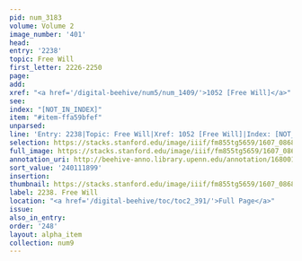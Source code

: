 ```yaml
---
pid: num_3183
volume: Volume 2
image_number: '401'
head:
entry: '2238'
topic: Free Will
first_letter: 2226-2250
page:
add:
xref: "<a href='/digital-beehive/num5/num_1409/'>1052 [Free Will]</a>"
see:
index: "[NOT_IN_INDEX]"
item: "#item-ffa59bfef"
unparsed:
line: 'Entry: 2238|Topic: Free Will|Xref: 1052 [Free Will]|Index: [NOT_IN_INDEX]|#item-ffa59bfef'
selection: https://stacks.stanford.edu/image/iiif/fm855tg5659/1607_0868/342,1899,2822,669/full/0/default.jpg
full_image: https://stacks.stanford.edu/image/iiif/fm855tg5659/1607_0868/full/full/0/default.jpg
annotation_uri: http://beehive-anno.library.upenn.edu/annotation/1680019824199
sort_value: '240111899'
insertion:
thumbnail: https://stacks.stanford.edu/image/iiif/fm855tg5659/1607_0868/342,1899,600,180/250,/0/default.jpg
label: 2238. Free Will
location: "<a href='/digital-beehive/toc/toc2_391/'>Full Page</a>"
issue:
also_in_entry:
order: '248'
layout: alpha_item
collection: num9
---
```

